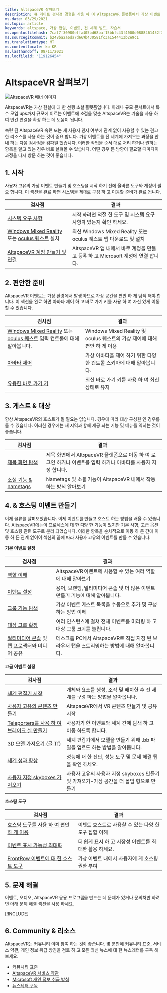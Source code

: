 ```yaml
---
title: AltspaceVR 살펴보기
description: 큐 레이트 검사점 경험을 사용 하 여 AltspaceVR 플랫폼에서 가상 이벤트 만들기 및 호스팅을 시작 하세요.
ms.date: 03/29/2021
ms.topic: article
keywords: altspace, 가상 현실, 이벤트, 전 세계 빌드, 자습서
ms.openlocfilehash: 7caf7f30980effa405bd68baf15bbfc43f4000d0888461452f36a1445a0b8214
ms.sourcegitcommit: b248ba2a6da7d669b430581fc3a1544413b2e9c1
ms.translationtype: MT
ms.contentlocale: ko-KR
ms.lasthandoff: 08/11/2021
ms.locfileid: "119126454"
---
```

# <a name="exploring-altspacevr"></a>AltspaceVR 살펴보기

![AltspaceVR 배너 이미지](images/altspace-vr-banner.png)

AltspaceVR는 가상 현실에 대 한 선행 소셜 플랫폼입니다. 아레나 규모 콘서트에서 특수 모임 ups까지 규모에 이르는 이벤트에 초점을 맞춘 AltspaceVR는 기술을 사용 하 여 인간 연결을 확장 하는 데 도움이 됩니다.

숙련 된 AltspaceVR 숙련 또는 새 사용자 인지 여부에 관계 없이 사용할 수 있는 견고한 리소스를 사용 하는 것이 중요 합니다. 가상 이벤트를 전 세계에 가져오는 과정을 안내 하는 다음 검사점을 컴파일 했습니다. 이러한 작업을 순서 대로 처리 하거나 원하는 항목을 알고 있는 경우 바로 살펴볼 수 있습니다. 어떤 경우 든 방향이 필요할 때마다이 과정을 다시 방문 하는 것이 좋습니다.

## <a name="1-getting-started"></a>1. 시작

사용자 고유의 가상 이벤트 만들기 및 호스팅을 시작 하기 전에 올바른 도구와 계정이 필요 합니다. 이 섹션을 완료 하면 시스템을 제대로 구성 하 고 이동할 준비가 완료 됩니다.

|  검사점  |  결과  |
| --- | --- |
| [시스템 요구 사항](getting-started/system-requirements.md) | 시작 하려면 적절 한 도구 및 시스템 요구 사항이 있는지 확인 하세요. |
| [Windows Mixed Reality](getting-started/wmr-installation.md) 또는 [oculus 퀘스트](getting-started/oculus-installation.md) 설치| 최신 Windows Mixed Reality 또는 oculus 퀘스트 앱 다운로드 및 설치 |
| [AltspaceVR 계정 만들기 및 연결](getting-started/creating-and-linking-accounts.md) | AltspaceVR 앱 내에서 바로 계정을 만들고 등록 하 고 Microsoft 계정에 연결 합니다.|

## <a name="2-getting-comfortable"></a>2. 편안한 준비

AltspaceVR 이벤트는 가상 환경에서 발생 하므로 가상 공간을 편안 하 게 탐색 해야 합니다. 이 섹션을 완료 하면 아바타 제어 하 고 바로 가기 키를 사용 하 여 자신 있게 이동할 수 있습니다.

|  검사점  |  결과  |
| --- | --- |
| [Windows Mixed Reality](getting-started/wmr-controls.md) 또는 [oculus 퀘스트](getting-started/oculus-controls.md) 입력 컨트롤에 대해 알아봅니다. | Windows Mixed Reality 및 oculus 퀘스트의 가상 제어에 대해 편안 하 게 이용 |
| [아바타 제어](getting-started/avatar-controls.md) | 가상 아바타을 제어 하기 위한 다양 한 컨트롤 스키마에 대해 알아봅니다. |
| [유용한 바로 가기 키](getting-started/keyboard-shortcuts.md) | 최신 바로 가기 키를 사용 하 여 최신 상태로 유지 |

## <a name="3-for-guests--audiences"></a>3. 게스트 & 대상

항상 AltspaceVR의 호스트가 될 필요는 없습니다. 경우에 따라 대상 구성원 인 경우를 들 수 있습니다. 이러한 경우에는 새 지역과 함께 제공 되는 기능 및 메뉴를 익히는 것이 좋습니다.

|  검사점  |  결과  |
| --- | --- |
| [제목 화면 탐색](community/exploring-title-screen.md) | 제목 화면에서 AltspaceVR 플랫폼으로 이동 하 여 로그인 하거나 이벤트를 입력 하거나 아바타를 사용자 지정 합니다. |
| [소셜 기능 & nametags](faqs/nametags.md) | Nametags 및 소셜 기능이 AltspaceVR 내에서 작동 하는 방식 알아보기 |

## <a name="4-creating--hosting-events"></a>4. & 호스팅 이벤트 만들기

이제 물류를 살펴보았습니다. 이제 이벤트를 만들고 호스트 하는 방법을 배울 수 있습니다. AltspaceVR에는이 프로세스에 대 한 다양 한 기능이 있지만 기본 사항, 고급 옵션 및 호스팅 관련 도구로 분리 되었습니다. 이러한 항목을 순차적으로 이동 하 든 간에 이동 하 든 관계 없이이 섹션의 끝에 따라 사용자 고유의 이벤트를 만들 수 있습니다.

**기본 이벤트 설정**

|  검사점  |  결과  |
| --- | --- |
| [역할 이해](getting-started/roles.md) | AltspaceVR 이벤트에 사용할 수 있는 여러 역할에 대해 알아보기 |
| [이벤트 설정](tutorials/creating-an-event.md) | 용어, 브랜딩, 멀티미디어 콘솔 및 더 많은 이벤트 만들기 기능에 대해 알아봅니다. |
| [그룹 기능 탐색](tutorials/group-features.md) | 가상 이벤트 게스트 목록을 수동으로 추가 및 구성 하는 방법 이해 |
| [대상 그룹 확장](faqs/scaling-audiences.md) | 여러 인스턴스에 걸쳐 전체 이벤트를 미러링 하 고 대상 그룹 크기를 늘립니다. |
| [멀티미디어 콘솔](tutorials/multimedia-console.md) 및 [웹 프로젝터와](tutorials/web-projector-streaming.md) 미디어 공유 | 데스크톱 PC에서 AltspaceVR로 직접 지정 된 브라우저 탭을 스트리밍하는 방법에 대해 알아봅니다. |

**고급 이벤트 설정**

|  검사점  |  결과  |
| --- | --- |
| [세계 편집기 시작](world-building/world-editor-getting-started.md) | 개체와 요소를 생성, 조작 및 배치한 후 전 세계를 구성 하는 방법을 알아봅니다. |
| [사용자 고유의 콘텐츠 만들기](community/creating-content.md) | AltspaceVR에서 VR 콘텐츠 만들기 및 공유 시작 |
| [Teleporters를 사용 하 여 브레이크 실 만들기](tutorials/teleporting.md) | 사용자가 한 이벤트와 세계 간에 탐색 하 고 이동 하도록 합니다. |
| [3D 모델 가져오기 (글 Tf)](world-building/importing-models.md) | 세계 편집기에서 모델을 만들기 위해 .bb 파일을 업로드 하는 방법을 알아봅니다. |
| [세계 성과 향상](world-building/improving-performance.md) | 성능에 대 한 진단, 성능 도구 및 문제 해결 팁을 확인 하세요. |
| [사용자 지정 skyboxes 가져오기](world-building/uploading-custom-skyboxes.md) | 사용자 고유의 사용자 지정 skyboxes 만들기 및 가져오기-가상 공간을 더 몰입 형으로 만들기 |

**호스팅 도구**

|  검사점  |  결과  |
| --- | --- |
| [호스팅 도구를 사용 하 여 편안 하 게 이용](tutorials/host-tools-overview.md) | 이벤트 호스트로 사용할 수 있는 다양 한 도구 집합 이해 |
| [이벤트 표시 가능성 최대화](tutorials/main-events.md) | 더 쉽게 표시 하 고 시장성 이벤트를 최대한 활용 하세요. |
| [FrontRow 이벤트에 대 한 호스트 도구](tutorials/host-tools-for-events.md) | 가상 이벤트 내에서 사용자에 게 호스팅 권한 부여 |

## <a name="5-troubleshooting"></a>5. 문제 해결

이벤트, 오디오, AltspaceVR 응용 프로그램을 만드는 데 문제가 있거나 문의처만 하려면 아래 문제 해결 섹션을 사용 하세요. 

[!INCLUDE[](includes/troubleshooting.md)]

## <a name="6-community--resources"></a>6. Community & 리소스

AltspaceVR는 커뮤니티 이며 참여 하는 것이 좋습니다. 몇 분만에 커뮤니티 표준, 서비스 약관, 개인 정보 취급 방침을 검토 하 고 모든 최신 뉴스에 대 한 뉴스레터를 구독 해 보세요.

* [커뮤니티 표준](community/community-standards.md)
* [AltspaceVR 서비스 약관](community/terms-of-service.md)
* [Microsoft 개인 정보 취급 방침](https://privacy.microsoft.com/privacystatement)
* [뉴스레터 구독](community/newsletter-subscriptions.md)